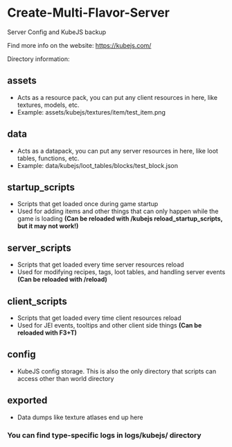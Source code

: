 # Create-Multi-Flavor-Server

Server Config and KubeJS backup

Find more info on the website: https://kubejs.com/

Directory information:

## assets

- Acts as a resource pack, you can put any client resources in here, like textures, models, etc.
- Example: assets/kubejs/textures/item/test_item.png

## data

- Acts as a datapack, you can put any server resources in here, like loot tables, functions, etc.
- Example: data/kubejs/loot_tables/blocks/test_block.json

## startup_scripts

- Scripts that get loaded once during game startup
- Used for adding items and other things that can only happen while the game is loading
  **(Can be reloaded with /kubejs reload_startup_scripts, but it may not work!)**

## server_scripts

- Scripts that get loaded every time server resources reload
- Used for modifying recipes, tags, loot tables, and handling server events
  **(Can be reloaded with /reload)**

## client_scripts

- Scripts that get loaded every time client resources reload
- Used for JEI events, tooltips and other client side things
  **(Can be reloaded with F3+T)**

## config

- KubeJS config storage. This is also the only directory that scripts can access other than world directory

## exported

- Data dumps like texture atlases end up here

### You can find type-specific logs in logs/kubejs/ directory
